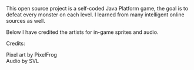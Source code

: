 This open source project is a self-coded Java Platform game, the goal is to defeat every monster on each level.
I learned from many intelligent online sources as well.

Below I have credited the artists for in-game sprites and audio.

Credits:

Pixel art by PixelFrog          
Audio by SVL
